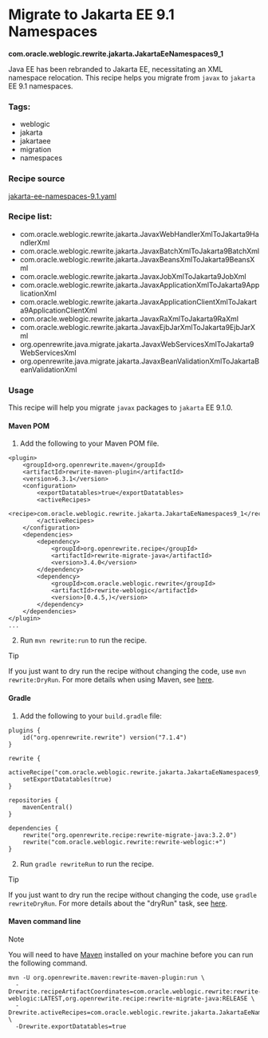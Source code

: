 # Migrate to Jakarta EE 9.1 Namespaces
**com.oracle.weblogic.rewrite.jakarta.JakartaEeNamespaces9_1**

Java EE has been rebranded to Jakarta EE, necessitating an XML namespace relocation. This recipe helps you migrate from `javax` to `jakarta` EE 9.1 namespaces.

### Tags:
  - weblogic
  - jakarta
  - jakartaee
  - migration
  - namespaces

### Recipe source

[jakarta-ee-namespaces-9.1.yaml](https://github.com/oracle/rewrite-recipes/blob/main/rewrite-weblogic/src/main/resources/META-INF/rewrite/jakarta-ee-namespaces-9.1.yaml)

### Recipe list:

 - com.oracle.weblogic.rewrite.jakarta.JavaxWebHandlerXmlToJakarta9HandlerXml
 - com.oracle.weblogic.rewrite.jakarta.JavaxBatchXmlToJakarta9BatchXml
 - com.oracle.weblogic.rewrite.jakarta.JavaxBeansXmlToJakarta9BeansXml
 - com.oracle.weblogic.rewrite.jakarta.JavaxJobXmlToJakarta9JobXml
 - com.oracle.weblogic.rewrite.jakarta.JavaxApplicationXmlToJakarta9ApplicationXml
 - com.oracle.weblogic.rewrite.jakarta.JavaxApplicationClientXmlToJakarta9ApplicationClientXml
 - com.oracle.weblogic.rewrite.jakarta.JavaxRaXmlToJakarta9RaXml
 - com.oracle.weblogic.rewrite.jakarta.JavaxEjbJarXmlToJakarta9EjbJarXml
 - org.openrewrite.java.migrate.jakarta.JavaxWebServicesXmlToJakarta9WebServicesXml
 - org.openrewrite.java.migrate.jakarta.JavaxBeanValidationXmlToJakartaBeanValidationXml

### Usage

This recipe will help you migrate `javax` packages to `jakarta` EE 9.1.0.

#### Maven POM

1. Add the following to your Maven POM file.
```
<plugin>
    <groupId>org.openrewrite.maven</groupId>
    <artifactId>rewrite-maven-plugin</artifactId>
    <version>6.3.1</version>
    <configuration>
        <exportDatatables>true</exportDatatables>
        <activeRecipes>
            <recipe>com.oracle.weblogic.rewrite.jakarta.JakartaEeNamespaces9_1</recipe>
        </activeRecipes>
    </configuration>
    <dependencies>
        <dependency>
            <groupId>org.openrewrite.recipe</groupId>
            <artifactId>rewrite-migrate-java</artifactId>
            <version>3.4.0</version>
        </dependency>
        <dependency>
            <groupId>com.oracle.weblogic.rewrite</groupId>
            <artifactId>rewrite-weblogic</artifactId>
            <version>[0.4.5,)</version>
        </dependency>
    </dependencies>
</plugin>
...
```
2. Run `mvn rewrite:run` to run the recipe.

> [!TIP]  
> If you just want to dry run the recipe without changing the code, use `mvn rewrite:DryRun`. For more details when using Maven, see [here](https://docs.openrewrite.org/reference/rewrite-maven-plugin).

#### Gradle

1. Add the following to your `build.gradle` file:

```
plugins {
    id("org.openrewrite.rewrite") version("7.1.4")
}

rewrite {
    activeRecipe("com.oracle.weblogic.rewrite.jakarta.JakartaEeNamespaces9_1")
    setExportDatatables(true)
}

repositories {
    mavenCentral()
}

dependencies {
    rewrite("org.openrewrite.recipe:rewrite-migrate-java:3.2.0")
    rewrite("com.oracle.weblogic.rewrite:rewrite-weblogic:+")
}
```
2. Run `gradle rewriteRun` to run the recipe.

> [!TIP]  
> If you just want to dry run the recipe without changing the code, use `gradle rewriteDryRun`. For more details about the "dryRun" task, see [here](https://docs.openrewrite.org/reference/gradle-plugin-configuration#the-dryrun-task).

#### Maven command line

> [!NOTE]
> You will need to have [Maven](https://maven.apache.org/download.cgi) installed on your machine before you can run the following command.

```
mvn -U org.openrewrite.maven:rewrite-maven-plugin:run \
  -Drewrite.recipeArtifactCoordinates=com.oracle.weblogic.rewrite:rewrite-weblogic:LATEST,org.openrewrite.recipe:rewrite-migrate-java:RELEASE \
  -Drewrite.activeRecipes=com.oracle.weblogic.rewrite.jakarta.JakartaEeNamespaces9_1 \
  -Drewrite.exportDatatables=true
  ```
